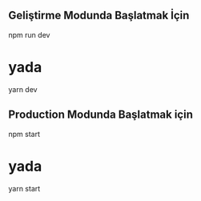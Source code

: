 ## Geliştirme Modunda Başlatmak İçin
npm run dev
# yada
yarn dev

## Production Modunda Başlatmak için
npm start
# yada
yarn start

